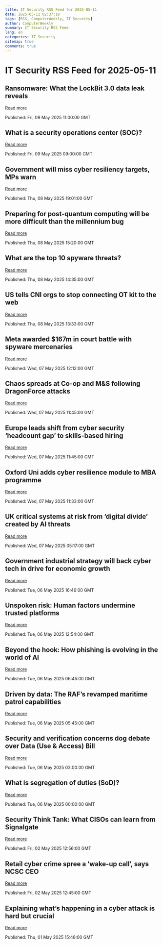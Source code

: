 ```yaml
---
title: IT Security RSS Feed for 2025-05-11
date: 2025-05-11 02:37:18
tags: [RSS, ComputerWeekly, IT Security]
author: ComputerWeekly
summary: IT Security RSS Feed
lang: en
categories: IT Security
sitemap: true
comments: true
---
```


# IT Security RSS Feed for 2025-05-11

## Ransomware: What the LockBit 3.0 data leak reveals
[Read more](https://www.computerweekly.com/news/366623780/Ransomware-What-the-LockBit-30-data-leak-reveals)

Published: Fri, 09 May 2025 11:00:00 GMT

## What is a security operations center (SOC)?
[Read more](https://www.techtarget.com/searchsecurity/definition/Security-Operations-Center-SOC)

Published: Fri, 09 May 2025 09:00:00 GMT

## Government will miss cyber resiliency targets, MPs warn
[Read more](https://www.computerweekly.com/news/366623627/Government-will-miss-cyber-resiliency-targets-MPs-warn)

Published: Thu, 08 May 2025 19:01:00 GMT

## Preparing for post-quantum computing will be more difficult than the millennium bug
[Read more](https://www.computerweekly.com/news/366623583/Preparing-for-post-quantum-computing-will-be-more-difficult-than-the-millenium-bug)

Published: Thu, 08 May 2025 15:20:00 GMT

## What are the top 10 spyware threats?
[Read more](https://www.techtarget.com/whatis/definition/Top-10-Spyware-Threats)

Published: Thu, 08 May 2025 14:35:00 GMT

## US tells CNI orgs to stop connecting OT kit to the web
[Read more](https://www.computerweekly.com/news/366623645/US-tells-CNI-orgs-to-stop-connecting-OT-kit-to-the-web)

Published: Thu, 08 May 2025 13:33:00 GMT

## Meta awarded $167m in court battle with spyware mercenaries
[Read more](https://www.computerweekly.com/news/366623689/Meta-awarded-167m-in-court-battle-with-spyware-mercenaries)

Published: Wed, 07 May 2025 12:12:00 GMT

## Chaos spreads at Co-op and M&S following DragonForce attacks
[Read more](https://www.computerweekly.com/news/366623685/Chaos-spreads-at-Co-op-MS-following-DragonForce-attacks)

Published: Wed, 07 May 2025 11:45:00 GMT

## Europe leads shift from cyber security ‘headcount gap’ to skills-based hiring
[Read more](https://www.computerweekly.com/news/366623542/Europe-leads-shift-from-cyber-security-headcount-gap-to-skills-based-hiring)

Published: Wed, 07 May 2025 11:45:00 GMT

## Oxford Uni adds cyber resilience module to MBA programme
[Read more](https://www.computerweekly.com/news/366623754/Oxford-Uni-adds-cyber-resilience-module-to-MBA-programme)

Published: Wed, 07 May 2025 11:33:00 GMT

## UK critical systems at risk from ‘digital divide’ created by AI threats
[Read more](https://www.computerweekly.com/news/366623545/UK-critical-systems-at-risk-from-digital-divide-created-by-AI-threats)

Published: Wed, 07 May 2025 05:17:00 GMT

## Government industrial strategy will back cyber tech in drive for economic growth
[Read more](https://www.computerweekly.com/news/366623611/Government-industrial-strategy-will-back-cyber-tech-in-drive-for-economic-growth)

Published: Tue, 06 May 2025 16:46:00 GMT

## Unspoken risk: Human factors undermine trusted platforms
[Read more](https://www.computerweekly.com/opinion/Unspoken-risk-Human-factors-undermine-trusted-platforms)

Published: Tue, 06 May 2025 12:54:00 GMT

## Beyond the hook: How phishing is evolving in the world of AI
[Read more](https://www.computerweekly.com/feature/Beyond-the-hook-How-phishing-is-evolving-in-the-world-of-AI)

Published: Tue, 06 May 2025 06:45:00 GMT

## Driven by data: The RAF’s revamped maritime patrol capabilities
[Read more](https://www.computerweekly.com/feature/Driven-by-data-The-RAFs-revamped-maritime-patrol-capabilities)

Published: Tue, 06 May 2025 05:45:00 GMT

## Security and verification concerns dog debate over Data (Use & Access) Bill
[Read more](https://www.computerweekly.com/opinion/Security-and-verification-concerns-dog-debate-over-Data-Use-Access-Bill)

Published: Tue, 06 May 2025 03:00:00 GMT

## What is segregation of duties (SoD)?
[Read more](https://www.techtarget.com/whatis/definition/segregation-of-duties-SoD)

Published: Tue, 06 May 2025 00:00:00 GMT

## Security Think Tank: What CISOs can learn from Signalgate
[Read more](https://www.computerweekly.com/opinion/Security-Think-Tank-What-CISOs-can-learn-from-Signalgate)

Published: Fri, 02 May 2025 12:56:00 GMT

## Retail cyber crime spree a ‘wake-up call’, says NCSC CEO
[Read more](https://www.computerweekly.com/news/366623390/Retail-cyber-crime-spree-a-wake-up-call-says-NCSC-CEO)

Published: Fri, 02 May 2025 12:45:00 GMT

## Explaining what’s happening in a cyber attack is hard but crucial
[Read more](https://www.computerweekly.com/opinion/Explaining-whats-happening-in-a-cyber-attack-is-hard-but-crucial)

Published: Thu, 01 May 2025 15:48:00 GMT

